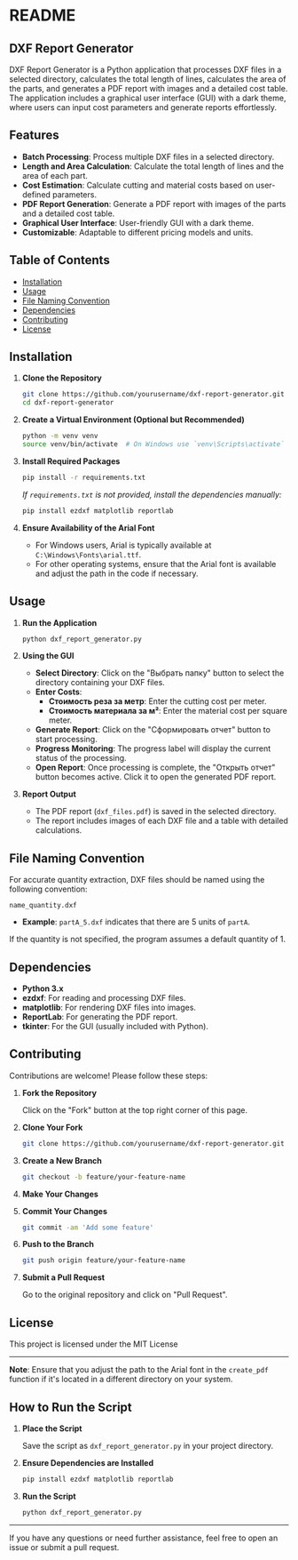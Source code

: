 
# README

## DXF Report Generator

DXF Report Generator is a Python application that processes DXF files in a selected directory, calculates the total length of lines, calculates the area of the parts, and generates a PDF report with images and a detailed cost table. The application includes a graphical user interface (GUI) with a dark theme, where users can input cost parameters and generate reports effortlessly.

## Features

- **Batch Processing**: Process multiple DXF files in a selected directory.
- **Length and Area Calculation**: Calculate the total length of lines and the area of each part.
- **Cost Estimation**: Calculate cutting and material costs based on user-defined parameters.
- **PDF Report Generation**: Generate a PDF report with images of the parts and a detailed cost table.
- **Graphical User Interface**: User-friendly GUI with a dark theme.
- **Customizable**: Adaptable to different pricing models and units.

## Table of Contents

- [Installation](#installation)
- [Usage](#usage)
- [File Naming Convention](#file-naming-convention)
- [Dependencies](#dependencies)
- [Contributing](#contributing)
- [License](#license)

## Installation

1. **Clone the Repository**

   ```bash
   git clone https://github.com/yourusername/dxf-report-generator.git
   cd dxf-report-generator
   ```

2. **Create a Virtual Environment (Optional but Recommended)**

   ```bash
   python -m venv venv
   source venv/bin/activate  # On Windows use `venv\Scripts\activate`
   ```

3. **Install Required Packages**

   ```bash
   pip install -r requirements.txt
   ```

   *If `requirements.txt` is not provided, install the dependencies manually:*

   ```bash
   pip install ezdxf matplotlib reportlab
   ```

4. **Ensure Availability of the Arial Font**

   - For Windows users, Arial is typically available at `C:\Windows\Fonts\arial.ttf`.
   - For other operating systems, ensure that the Arial font is available and adjust the path in the code if necessary.

## Usage

1. **Run the Application**

   ```bash
   python dxf_report_generator.py
   ```

2. **Using the GUI**

   - **Select Directory**: Click on the "Выбрать папку" button to select the directory containing your DXF files.
   - **Enter Costs**:
     - **Стоимость реза за метр**: Enter the cutting cost per meter.
     - **Стоимость материала за м²**: Enter the material cost per square meter.
   - **Generate Report**: Click on the "Сформировать отчет" button to start processing.
   - **Progress Monitoring**: The progress label will display the current status of the processing.
   - **Open Report**: Once processing is complete, the "Открыть отчет" button becomes active. Click it to open the generated PDF report.

3. **Report Output**

   - The PDF report (`dxf_files.pdf`) is saved in the selected directory.
   - The report includes images of each DXF file and a table with detailed calculations.

## File Naming Convention

For accurate quantity extraction, DXF files should be named using the following convention:

```
name_quantity.dxf
```

- **Example**: `partA_5.dxf` indicates that there are 5 units of `partA`.

If the quantity is not specified, the program assumes a default quantity of 1.

## Dependencies

- **Python 3.x**
- **ezdxf**: For reading and processing DXF files.
- **matplotlib**: For rendering DXF files into images.
- **ReportLab**: For generating the PDF report.
- **tkinter**: For the GUI (usually included with Python).



## Contributing

Contributions are welcome! Please follow these steps:

1. **Fork the Repository**

   Click on the "Fork" button at the top right corner of this page.

2. **Clone Your Fork**

   ```bash
   git clone https://github.com/yourusername/dxf-report-generator.git
   ```

3. **Create a New Branch**

   ```bash
   git checkout -b feature/your-feature-name
   ```

4. **Make Your Changes**

5. **Commit Your Changes**

   ```bash
   git commit -am 'Add some feature'
   ```

6. **Push to the Branch**

   ```bash
   git push origin feature/your-feature-name
   ```

7. **Submit a Pull Request**

   Go to the original repository and click on "Pull Request".

## License

This project is licensed under the MIT License 

---




**Note**: Ensure that you adjust the path to the Arial font in the `create_pdf` function if it's located in a different directory on your system.

## How to Run the Script

1. **Place the Script**

   Save the script as `dxf_report_generator.py` in your project directory.

2. **Ensure Dependencies are Installed**

   ```bash
   pip install ezdxf matplotlib reportlab
   ```

3. **Run the Script**

   ```bash
   python dxf_report_generator.py
   ```

---

If you have any questions or need further assistance, feel free to open an issue or submit a pull request.
